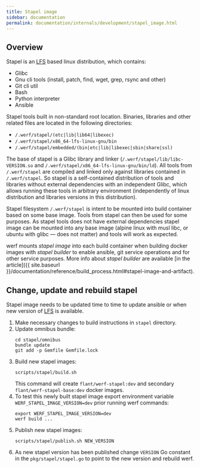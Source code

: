 ```yaml
---
title: Stapel image
sidebar: documentation
permalink: documentation/internals/development/stapel_image.html
---
```


## Overview

Stapel is an [LFS](http://www.linuxfromscratch.org/lfs/view/stable) based linux distribution, which contains:

 * Glibc
 * Gnu cli tools (install, patch, find, wget, grep, rsync and other)
 * Git cli util
 * Bash
 * Python interpreter
 * Ansible

Stapel tools built in non-standard root location. Binaries, libraries and other related files are located in the following directories:

 * `/.werf/stapel/(etc|lib|lib64|libexec)`
 * `/.werf/stapel/x86_64-lfs-linux-gnu/bin`
 * `/.werf/stapel/embedded/(bin|etc|lib|libexec|sbin|share|ssl)`

The base of stapel is a Glibc library and linker (`/.werf/stapel/lib/libc-VERSION.so` and `/.werf/stapel/x86_64-lfs-linux-gnu/bin/ld`). All tools from `/.werf/stapel` are compiled and linked only against libraries contained in `/.werf/stapel`. So stapel is a self-contained distribution of tools and libraries without external dependencies with an independent Glibc, which allows running these tools in arbitrary environment (independently of linux distribution and libraries versions in this distribution).

Stapel filesystem `/.werf/stapel` is intent to be mounted into build container based on some base image. Tools from stapel can then be used for some purposes. As stapel tools does not have external dependencies stapel image can be mounted into any base image (alpine linux with musl libc, or ubuntu with glibc — does not matter) and tools will work as expected.

werf mounts _stapel image_ into each build container when building docker images with _stapel builder_ to enable ansible, git service operations and for other service purposes. More info about _stapel builder_ are available [in the article]({{ site.baseurl }}/documentation/reference/build_process.html#stapel-image-and-artifact).

## Change, update and rebuild stapel

Stapel image needs to be updated time to time to update ansible or when new version of [LFS](http://www.linuxfromscratch.org/lfs/view/stable) is available.

1.  Make necessary changes to build instructions in `stapel` directory.
2.  Update omnibus bundle:
    ```shell
    cd stapel/omnibus
    bundle update
    git add -p Gemfile Gemfile.lock
    ```
3.  Build new stapel images:
    ```shell
    scripts/stapel/build.sh
    ```
    This command will create `flant/werf-stapel:dev` and secondary `flant/werf-stapel-base:dev` docker images.
4.  To test this newly built stapel image export environment variable `WERF_STAPEL_IMAGE_VERSION=dev` prior running werf commands:
    ```shell
    export WERF_STAPEL_IMAGE_VERSION=dev
    werf build ...
    ```
5.  Publish new stapel images:
    ```shell
    scripts/stapel/publish.sh NEW_VERSION
    ```
6.  As new stapel version has been published change `VERSION` Go constant in the `pkg/stapel/stapel.go` to point to the new version and rebuild werf.
